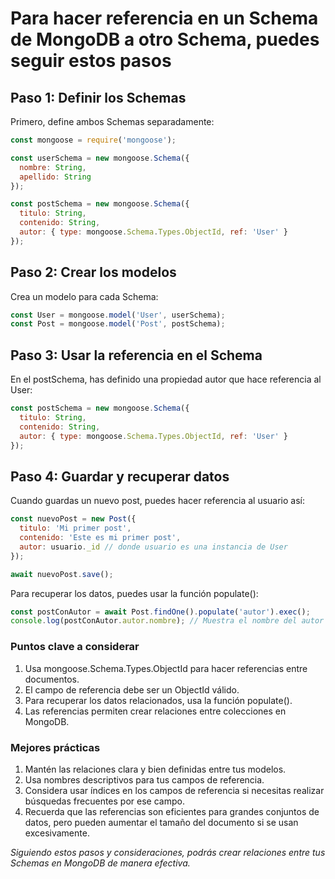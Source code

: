 # Para hacer referencia en un Schema de MongoDB a otro Schema, puedes seguir estos pasos

## Paso 1: Definir los Schemas

Primero, define ambos Schemas separadamente:

~~~js
const mongoose = require('mongoose');

const userSchema = new mongoose.Schema({
  nombre: String,
  apellido: String
});

const postSchema = new mongoose.Schema({
  titulo: String,
  contenido: String,
  autor: { type: mongoose.Schema.Types.ObjectId, ref: 'User' }
});
~~~

## Paso 2: Crear los modelos

Crea un modelo para cada Schema:

~~~js
const User = mongoose.model('User', userSchema);
const Post = mongoose.model('Post', postSchema);
~~~

## Paso 3: Usar la referencia en el Schema

En el postSchema, has definido una propiedad autor que hace referencia al User:

~~~~js
const postSchema = new mongoose.Schema({
  titulo: String,
  contenido: String,
  autor: { type: mongoose.Schema.Types.ObjectId, ref: 'User' }
});

~~~~

## Paso 4: Guardar y recuperar datos

Cuando guardas un nuevo post, puedes hacer referencia al usuario así:

~~~js
const nuevoPost = new Post({
  titulo: 'Mi primer post',
  contenido: 'Este es mi primer post',
  autor: usuario._id // donde usuario es una instancia de User
});

await nuevoPost.save();

~~~

Para recuperar los datos, puedes usar la función populate():

~~~js
const postConAutor = await Post.findOne().populate('autor').exec();
console.log(postConAutor.autor.nombre); // Muestra el nombre del autor
~~~

### Puntos clave a considerar

1. Usa mongoose.Schema.Types.ObjectId para hacer referencias entre documentos.
2. El campo de referencia debe ser un ObjectId válido.
3. Para recuperar los datos relacionados, usa la función populate().
4. Las referencias permiten crear relaciones entre colecciones en MongoDB.

### Mejores prácticas

1. Mantén las relaciones clara y bien definidas entre tus modelos.
2. Usa nombres descriptivos para tus campos de referencia.
3. Considera usar índices en los campos de referencia si necesitas realizar búsquedas frecuentes por ese campo.
4. Recuerda que las referencias son eficientes para grandes conjuntos de datos, pero pueden aumentar el tamaño del documento si se usan excesivamente.

*Siguiendo estos pasos y consideraciones, podrás crear relaciones entre tus Schemas en MongoDB de manera efectiva.*
